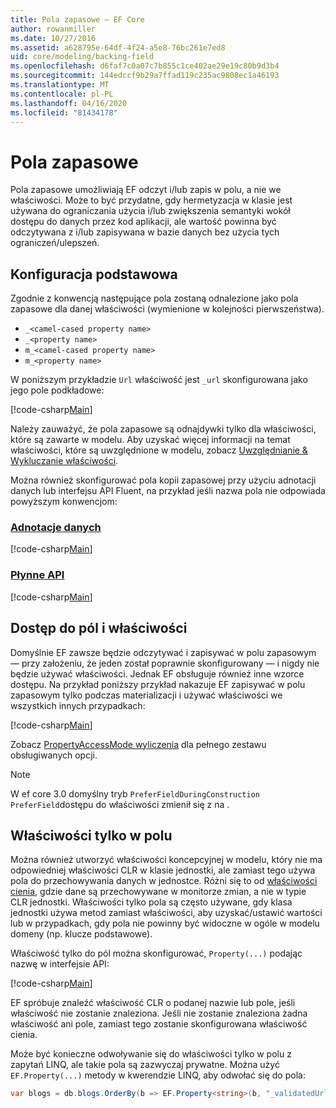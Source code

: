 ```yaml
---
title: Pola zapasowe — EF Core
author: rowanmiller
ms.date: 10/27/2016
ms.assetid: a628795e-64df-4f24-a5e8-76bc261e7ed8
uid: core/modeling/backing-field
ms.openlocfilehash: d6faf7c0a07c7b855c1ce402ae29e19c80b9d3b4
ms.sourcegitcommit: 144edccf9b29a7ffad119c235ac9808ec1a46193
ms.translationtype: MT
ms.contentlocale: pl-PL
ms.lasthandoff: 04/16/2020
ms.locfileid: "81434178"
---
```

# <a name="backing-fields"></a>Pola zapasowe

Pola zapasowe umożliwiają EF odczyt i/lub zapis w polu, a nie we właściwości. Może to być przydatne, gdy hermetyzacja w klasie jest używana do ograniczania użycia i/lub zwiększenia semantyki wokół dostępu do danych przez kod aplikacji, ale wartość powinna być odczytywana z i/lub zapisywana w bazie danych bez użycia tych ograniczeń/ulepszeń.

## <a name="basic-configuration"></a>Konfiguracja podstawowa

Zgodnie z konwencją następujące pola zostaną odnalezione jako pola zapasowe dla danej właściwości (wymienione w kolejności pierwszeństwa). 

* `_<camel-cased property name>`
* `_<property name>`
* `m_<camel-cased property name>`
* `m_<property name>`

W poniższym przykładzie `Url` właściwość jest `_url` skonfigurowana jako jego pole podkładowe:

[!code-csharp[Main](../../../samples/core/Modeling/Conventions/BackingField.cs#Sample)]

Należy zauważyć, że pola zapasowe są odnajdywki tylko dla właściwości, które są zawarte w modelu. Aby uzyskać więcej informacji na temat właściwości, które są uwzględnione w modelu, zobacz [Uwzględnianie & Wykluczanie właściwości](included-properties.md).

Można również skonfigurować pola kopii zapasowej przy użyciu adnotacji danych lub interfejsu API Fluent, na przykład jeśli nazwa pola nie odpowiada powyższym konwencjom:

### <a name="data-annotations"></a>[Adnotacje danych](#tab/data-annotations)

[!code-csharp[Main](../../../samples/core/Modeling/DataAnnotations/BackingField.cs?name=BackingField&highlight=7)]

### <a name="fluent-api"></a>[Płynne API](#tab/fluent-api)

[!code-csharp[Main](../../../samples/core/Modeling/FluentAPI/BackingField.cs?name=BackingField&highlight=5)]

## <a name="field-and-property-access"></a>Dostęp do pól i właściwości

Domyślnie EF zawsze będzie odczytywać i zapisywać w polu zapasowym — przy założeniu, że jeden został poprawnie skonfigurowany — i nigdy nie będzie używać właściwości. Jednak EF obsługuje również inne wzorce dostępu. Na przykład poniższy przykład nakazuje EF zapisywać w polu zapasowym tylko podczas materializacji i używać właściwości we wszystkich innych przypadkach:

[!code-csharp[Main](../../../samples/core/Modeling/FluentAPI/BackingFieldAccessMode.cs?name=BackingFieldAccessMode&highlight=6)]

Zobacz [PropertyAccessMode wyliczenia](https://docs.microsoft.com/dotnet/api/microsoft.entityframeworkcore.propertyaccessmode) dla pełnego zestawu obsługiwanych opcji.

> [!NOTE]
> W ef core 3.0 domyślny tryb `PreferFieldDuringConstruction` `PreferField`dostępu do właściwości zmienił się z na .

## <a name="field-only-properties"></a>Właściwości tylko w polu

Można również utworzyć właściwości koncepcyjnej w modelu, który nie ma odpowiedniej właściwości CLR w klasie jednostki, ale zamiast tego używa pola do przechowywania danych w jednostce. Różni się to od [właściwości cienia](shadow-properties.md), gdzie dane są przechowywane w monitorze zmian, a nie w typie CLR jednostki. Właściwości tylko pola są często używane, gdy klasa jednostki używa metod zamiast właściwości, aby uzyskać/ustawić wartości lub w przypadkach, gdy pola nie powinny być widoczne w ogóle w modelu domeny (np. klucze podstawowe).

Właściwość tylko do pól można skonfigurować, `Property(...)` podając nazwę w interfejsie API:

[!code-csharp[Main](../../../samples/core/Modeling/FluentAPI/BackingFieldNoProperty.cs#Sample)]

EF spróbuje znaleźć właściwość CLR o podanej nazwie lub pole, jeśli właściwość nie zostanie znaleziona. Jeśli nie zostanie znaleziona żadna właściwość ani pole, zamiast tego zostanie skonfigurowana właściwość cienia.

Może być konieczne odwoływanie się do właściwości tylko w polu z zapytań LINQ, ale takie pola są zazwyczaj prywatne. Można użyć `EF.Property(...)` metody w kwerendzie LINQ, aby odwołać się do pola:

``` csharp
var blogs = db.blogs.OrderBy(b => EF.Property<string>(b, "_validatedUrl"));
```
